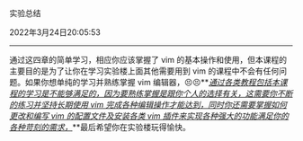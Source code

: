 实验总结

2022年3月24日20:05:53

---

通过这四章的简单学习，相应你应该掌握了 vim 的基本操作和使用，但本课程的主要目的是为了让你在学习实验楼上面其他需要用到 vim 的课程中不会有任何问题。如果你想单纯的学习并熟练掌握 vim 编辑器，😣😣**<u>*通过各类教程包括本课程的学习是不能够满足的，因为要熟练掌握是跟你个人的选择有关，这需要你不断的练习并坚持长期使用 vim 完成各种编辑操作才能达到，同时你还需要掌握如何更改和编写 vim 的配置文件及安装各类 vim 插件来实现各种强大的功能满足你的各种苛刻的需求，*</u>**最后希望你在实验楼玩得愉快。

